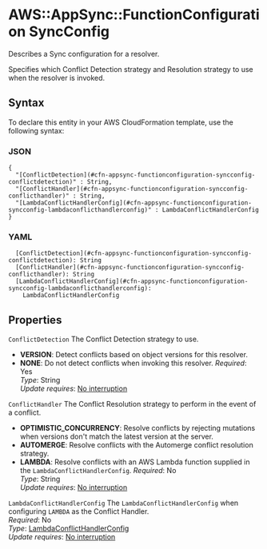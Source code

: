 # AWS::AppSync::FunctionConfiguration SyncConfig<a name="aws-properties-appsync-functionconfiguration-syncconfig"></a>

Describes a Sync configuration for a resolver\.

Specifies which Conflict Detection strategy and Resolution strategy to use when the resolver is invoked\.

## Syntax<a name="aws-properties-appsync-functionconfiguration-syncconfig-syntax"></a>

To declare this entity in your AWS CloudFormation template, use the following syntax:

### JSON<a name="aws-properties-appsync-functionconfiguration-syncconfig-syntax.json"></a>

```
{
  "[ConflictDetection](#cfn-appsync-functionconfiguration-syncconfig-conflictdetection)" : String,
  "[ConflictHandler](#cfn-appsync-functionconfiguration-syncconfig-conflicthandler)" : String,
  "[LambdaConflictHandlerConfig](#cfn-appsync-functionconfiguration-syncconfig-lambdaconflicthandlerconfig)" : LambdaConflictHandlerConfig
}
```

### YAML<a name="aws-properties-appsync-functionconfiguration-syncconfig-syntax.yaml"></a>

```
  [ConflictDetection](#cfn-appsync-functionconfiguration-syncconfig-conflictdetection): String
  [ConflictHandler](#cfn-appsync-functionconfiguration-syncconfig-conflicthandler): String
  [LambdaConflictHandlerConfig](#cfn-appsync-functionconfiguration-syncconfig-lambdaconflicthandlerconfig): 
    LambdaConflictHandlerConfig
```

## Properties<a name="aws-properties-appsync-functionconfiguration-syncconfig-properties"></a>

`ConflictDetection`  <a name="cfn-appsync-functionconfiguration-syncconfig-conflictdetection"></a>
The Conflict Detection strategy to use\.  
+  **VERSION**: Detect conflicts based on object versions for this resolver\.
+  **NONE**: Do not detect conflicts when invoking this resolver\.
*Required*: Yes  
*Type*: String  
*Update requires*: [No interruption](https://docs.aws.amazon.com/AWSCloudFormation/latest/UserGuide/using-cfn-updating-stacks-update-behaviors.html#update-no-interrupt)

`ConflictHandler`  <a name="cfn-appsync-functionconfiguration-syncconfig-conflicthandler"></a>
The Conflict Resolution strategy to perform in the event of a conflict\.  
+  **OPTIMISTIC\_CONCURRENCY**: Resolve conflicts by rejecting mutations when versions don't match the latest version at the server\.
+  **AUTOMERGE**: Resolve conflicts with the Automerge conflict resolution strategy\.
+  **LAMBDA**: Resolve conflicts with an AWS Lambda function supplied in the `LambdaConflictHandlerConfig`\.
*Required*: No  
*Type*: String  
*Update requires*: [No interruption](https://docs.aws.amazon.com/AWSCloudFormation/latest/UserGuide/using-cfn-updating-stacks-update-behaviors.html#update-no-interrupt)

`LambdaConflictHandlerConfig`  <a name="cfn-appsync-functionconfiguration-syncconfig-lambdaconflicthandlerconfig"></a>
The `LambdaConflictHandlerConfig` when configuring `LAMBDA` as the Conflict Handler\.  
*Required*: No  
*Type*: [LambdaConflictHandlerConfig](aws-properties-appsync-functionconfiguration-lambdaconflicthandlerconfig.md)  
*Update requires*: [No interruption](https://docs.aws.amazon.com/AWSCloudFormation/latest/UserGuide/using-cfn-updating-stacks-update-behaviors.html#update-no-interrupt)